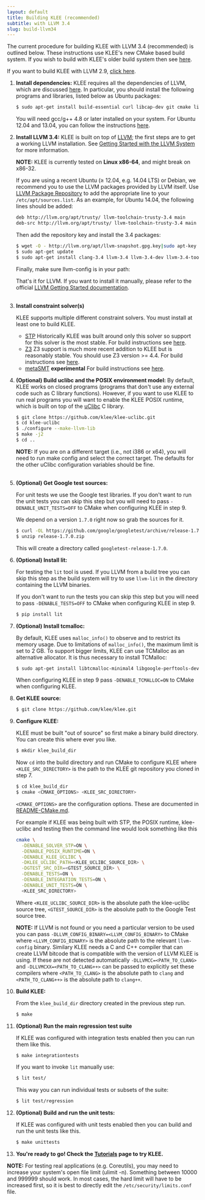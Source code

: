 ```yaml
---
layout: default
title: Building KLEE (recommended)
subtitle: with LLVM 3.4
slug: build-llvm34
---
```


The current procedure for building KLEE with LLVM 3.4 (recommended) is outlined below.
These instructions use KLEE's new CMake based build system. If you wish to build with
KLEE's older build system then see [here]({{site.baseurl}}/build-llvm34-legacy).

If you want to build KLEE with LLVM 2.9, [click here]({{site.baseurl}}/build-llvm29).


1. **Install dependencies:** KLEE requires all the dependencies of LLVM, which are discussed [here](http://llvm.org/docs/GettingStarted.html#requirements). In particular, you should install the following programs and libraries, listed below as Ubuntu packages:  

   ```bash
   $ sudo apt-get install build-essential curl libcap-dev git cmake libncurses5-dev python-minimal python-pip unzip
   ```

   You will need gcc/g++ 4.8 or later installed on your system. For Ubuntu 12.04 and 13.04, you can follow the instructions [here](http://ubuntuhandbook.org/index.php/2013/08/install-gcc-4-8-via-ppa-in-ubuntu-12-04-13-04/).   

2. **Install LLVM 3.4:** KLEE is built on top of [LLVM](http://llvm.org); the first steps are to get a working LLVM installation. See [Getting Started with the LLVM System](http://llvm.org/docs/GettingStarted.html) for more information.

   **NOTE:** KLEE is currently tested on **Linux x86-64**, and might break on x86-32.

   If you are using a recent Ubuntu (≥ 12.04, e.g. 14.04 LTS) or Debian, we recommend you to use the LLVM packages provided by LLVM itself. Use [LLVM Package Repository](http://llvm.org/apt/) to add the appropriate line to your `/etc/apt/sources.list`. As an example, for Ubuntu 14.04, the following lines should be added:  

   ```bash
   deb http://llvm.org/apt/trusty/ llvm-toolchain-trusty-3.4 main  
   deb-src http://llvm.org/apt/trusty/ llvm-toolchain-trusty-3.4 main
   ```

   Then add the repository key and install the 3.4 packages:  

   ```bash
   $ wget -O - http://llvm.org/apt/llvm-snapshot.gpg.key|sudo apt-key add -  
   $ sudo apt-get update  
   $ sudo apt-get install clang-3.4 llvm-3.4 llvm-3.4-dev llvm-3.4-tools  
   ```

   Finally, make sure llvm-config is in your path:   

   That's it for LLVM. If you want to install it manually, please refer to the official [LLVM Getting Started documentation](http://www.llvm.org/docs/GettingStarted.html).<br/><br/>  

3. **Install constraint solver(s)**

   KLEE supports multiple different constraint solvers. You must install at least one to build KLEE.

   * [STP](https://github.com/stp/stp) Historically KLEE was built around only this solver so support for this solver is the most stable. For build instructions see [here]({{site.baseurl}}/build-stp).
   * [Z3](https://github.com/z3prover/z3) Z3 support is much more recent addition to KLEE but is reasonably stable. You should use Z3 version >= 4.4. For build instructions see [here](https://github.com/Z3Prover/z3/blob/master/README.md).
   * [metaSMT](https://github.com/agra-uni-bremen/metaSMT) **experimental** For build instructions see [here](https://github.com/agra-uni-bremen/metaSMT).

4. **(Optional) Build uclibc and the POSIX environment model:** By default, KLEE works on closed programs (programs that don't use any external code such as C library functions). However, if you want to use KLEE to run real programs you will want to enable the KLEE POSIX runtime, which is built on top of the [uClibc](http://uclibc.org) C library.  

   ```bash
   $ git clone https://github.com/klee/klee-uclibc.git  
   $ cd klee-uclibc  
   $ ./configure --make-llvm-lib  
   $ make -j2  
   $ cd .. 
   ```

   **NOTE:** If you are on a different target (i.e., not i386 or x64), you will need to run make config and select the correct target. The defaults for the other uClibc configuration variables should be fine.<br/><br/>  

5. **(Optional) Get Google test sources:**

   For unit tests we use the Google test libraries. If you don't want to run the unit tests you can skip this step but you will
   need to pass `-DENABLE_UNIT_TESTS=OFF` to CMake when configuring KLEE in step 9.

   We depend on a version `1.7.0` right now so grab the sources for it.

   ```bash
   $ curl -OL https://github.com/google/googletest/archive/release-1.7.0.zip
   $ unzip release-1.7.0.zip
   ```

   This will create a directory called `googletest-release-1.7.0`.

6. **(Optional) Install lit:**

   For testing the `lit` tool is used. If you LLVM from a build tree you can
   skip this step as the build system will try to use `llvm-lit` in the
   directory containing the LLVM binaries.

   If you don't want to run the tests you can skip this step but you will need
   to pass `-DENABLE_TESTS=OFF` to CMake when configuring KLEE in step 9.

   ```bash
   $ pip install lit
   ```

7. **(Optional) Install tcmalloc:**

   By default, KLEE uses `malloc_info()` to observe and to restrict its memory usage.
   Due to limitations of `malloc_info()`, the maximum limit is set to 2 GB. To support bigger limits, KLEE can use TCMalloc as an alternative allocator. It is thus necessary to install TCMalloc:

   ```bash
   $ sudo apt-get install libtcmalloc-minimal4 libgoogle-perftools-dev
   ```

   When configuring KLEE in step 9 pass `-DENABLE_TCMALLOC=ON` to CMake when configuring KLEE.

8. **Get KLEE source:**  

   ```bash
   $ git clone https://github.com/klee/klee.git
   ```

9. **Configure KLEE:**

   KLEE must be built "out of source" so first make a binary build directory. You can create this where ever you like.

   ```bash
   $ mkdir klee_build_dir
   ```

   Now `cd` into the build directory and run CMake to configure KLEE where `<KLEE_SRC_DIRECTORY>` is the path
   to the KLEE git repository you cloned in step 7.

   ```bash
   $ cd klee_build_dir
   $ cmake <CMAKE_OPTIONS> <KLEE_SRC_DIRECTORY>
   ```

   `<CMAKE_OPTIONS>` are the configuration options. These are documented in [README-CMake.md](https://github.com/klee/klee/blob/master/README-CMake.md).

   For example if KLEE was being built with STP, the POSIX runtime, klee-uclibc and testing then the
   command line would look something like this

   ```bash
   cmake \
     -DENABLE_SOLVER_STP=ON \
     -DENABLE_POSIX_RUNTIME=ON \
     -DENABLE_KLEE_UCLIBC \
     -DKLEE_UCLIBC_PATH=<KLEE_UCLIBC_SOURCE_DIR> \
     -DGTEST_SRC_DIR=<GTEST_SOURCE_DIR> \
     -DENABLE_TESTS=ON \
     -DENABLE_INTEGRATION_TESTS=ON \
     -DENABLE_UNIT_TESTS=ON \
     <KLEE_SRC_DIRECTORY>
   ```

   Where `<KLEE_UCLIBC_SOURCE_DIR>` is the absolute path the klee-uclibc source tree,
   `<GTEST_SOURCE_DIR>` is the absolute path to the Google Test source tree.


   **NOTE:** If LLVM is not found or you need a particular version to be used you can pass `-DLLVM_CONFIG_BINARY=<LLVM_CONFIG_BINARY>` to CMake where `<LLVM_CONFIG_BINARY>` is the absolute path to the
   relevant `llvm-config` binary. Similary KLEE needs a C and C++ compiler that can create LLVM bitcode that is compatible with the version of LLVM KLEE is using. If these are not detected automatically `-DLLVMCC=<PATH_TO_CLANG>` and `-DLLVMCXX=<PATH_TO_CLANG++>` can be passed to explicitly set these compilers where `<PATH_TO_CLANG>` is the absolute path to `clang` and `<PATH_TO_CLANG++>` is the absolute path to `clang++`.


9. **Build KLEE:**

   From the ``klee_build_dir`` directory created in the previous step run.

   ```bash
   $ make
   ```

9. **(Optional) Run the main regression test suite**

   If KLEE was configured with integration tests enabled
   then you can run them like this.
   
   ```bash
   $ make integrationtests
   ```
   
   If you want to invoke `lit` manually use:

   ```bash
   $ lit test/
   ```
   
   This way you can run individual tests or subsets of the suite:

   ```bash
   $ lit test/regression
   ```
   
9. **(Optional) Build and run the unit tests:**

   If KLEE was configured with unit tests enabled then you can build and run the
   unit tests like this.

   ```bash
   $ make unittests
   ```

9. **You're ready to go! Check the [Tutorials]({{site.baseurl}}/tutorials) page to try KLEE.**

**NOTE:** For testing real applications (e.g. Coreutils), you may need to increase your system's open file limit (ulimit -n). Something between 10000 and 999999 should work. In most cases, the hard limit will have to be increased first, so it is best to directly edit the `/etc/security/limits.conf` file.<br/><br/>
